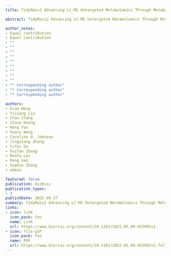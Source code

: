 ```yaml
---
title: TidyMass2 Advancing LC-MS Untargeted Metabolomics Through Metabolite Origin Inference and Metabolic Feature-based Functional Module Analysis

abstract: TidyMass2 Advancing LC-MS Untargeted Metabolomics Through Metabolite Origin Inference and Metabolic Feature-based Functional Module Analysis

author_notes:
- Equal contribution
- Equal contribution
- ""
- ""
- ""
- ""
- ""
- ""
- ""
- ""
- ""
- "* Corresponding author"
- "* Corresponding author"
- "* Corresponding author"

authors:
- Xiao Wang
- Yijiang Liu
- Chao Jiang
- Zinuo Huang
- Hong Yan
- Sunny Wong
- Caroline H. Johnson
- Jingxiang Zhang
- Yifei Ge
- Feifan Zhang
- Renfu Lai
- Peng Gao
- Xuebin Zhang
- admin

featured: false
publication: bioRxiv
publication_types:
- 3
publishDate: 2025-06-27
summary: TidyMass2 Advancing LC-MS Untargeted Metabolomics Through Metabolite Origin Inference and Metabolic Feature-based Functional Module Analysis
links:
- icon: link
  icon_pack: fas
  name: Link
  url: https://www.biorxiv.org/content/10.1101/2025.05.09.652992v1
- icon: file-pdf
  icon_pack: fas
  name: PDF
  url: https://www.biorxiv.org/content/10.1101/2025.05.09.652992v1.full.pdf
---
```

